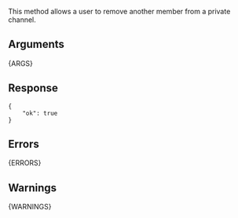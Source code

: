 This method allows a user to remove another member from a private channel.


## Arguments

{ARGS}


## Response

	{
		"ok": true
	}


## Errors

{ERRORS}

## Warnings

{WARNINGS}
